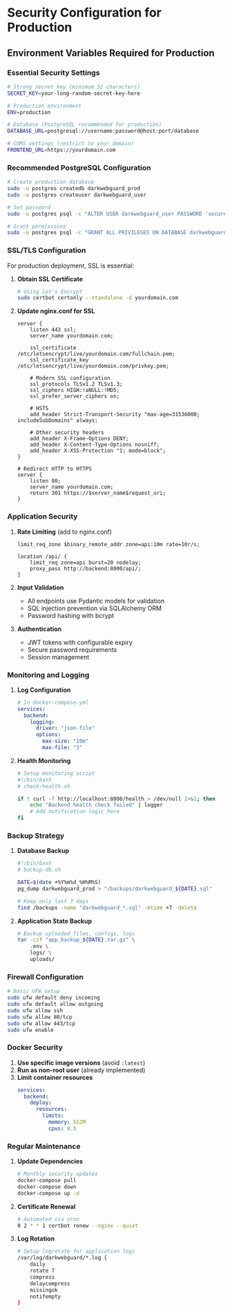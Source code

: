 # Security Configuration for Production

## Environment Variables Required for Production

### Essential Security Settings
```bash
# Strong secret key (minimum 32 characters)
SECRET_KEY=your-long-random-secret-key-here

# Production environment
ENV=production

# Database (PostgreSQL recommended for production)
DATABASE_URL=postgresql://username:password@host:port/database

# CORS settings (restrict to your domain)
FRONTEND_URL=https://yourdomain.com
```

### Recommended PostgreSQL Configuration

```bash
# Create production database
sudo -u postgres createdb darkwebguard_prod
sudo -u postgres createuser darkwebguard_user

# Set password
sudo -u postgres psql -c "ALTER USER darkwebguard_user PASSWORD 'secure_password';"

# Grant permissions
sudo -u postgres psql -c "GRANT ALL PRIVILEGES ON DATABASE darkwebguard_prod TO darkwebguard_user;"
```

### SSL/TLS Configuration

For production deployment, SSL is essential:

1. **Obtain SSL Certificate**
   ```bash
   # Using Let's Encrypt
   sudo certbot certonly --standalone -d yourdomain.com
   ```

2. **Update nginx.conf for SSL**
   ```nginx
   server {
       listen 443 ssl;
       server_name yourdomain.com;
       
       ssl_certificate /etc/letsencrypt/live/yourdomain.com/fullchain.pem;
       ssl_certificate_key /etc/letsencrypt/live/yourdomain.com/privkey.pem;
       
       # Modern SSL configuration
       ssl_protocols TLSv1.2 TLSv1.3;
       ssl_ciphers HIGH:!aNULL:!MD5;
       ssl_prefer_server_ciphers on;
       
       # HSTS
       add_header Strict-Transport-Security "max-age=31536000; includeSubDomains" always;
       
       # Other security headers
       add_header X-Frame-Options DENY;
       add_header X-Content-Type-Options nosniff;
       add_header X-XSS-Protection "1; mode=block";
   }
   
   # Redirect HTTP to HTTPS
   server {
       listen 80;
       server_name yourdomain.com;
       return 301 https://$server_name$request_uri;
   }
   ```

### Application Security

1. **Rate Limiting** (add to nginx.conf)
   ```nginx
   limit_req_zone $binary_remote_addr zone=api:10m rate=10r/s;
   
   location /api/ {
       limit_req zone=api burst=20 nodelay;
       proxy_pass http://backend:8000/api/;
   }
   ```

2. **Input Validation**
   - All endpoints use Pydantic models for validation
   - SQL injection prevention via SQLAlchemy ORM
   - Password hashing with bcrypt

3. **Authentication**
   - JWT tokens with configurable expiry
   - Secure password requirements
   - Session management

### Monitoring and Logging

1. **Log Configuration**
   ```yaml
   # In docker-compose.yml
   services:
     backend:
       logging:
         driver: "json-file"
         options:
           max-size: "10m"
           max-file: "3"
   ```

2. **Health Monitoring**
   ```bash
   # Setup monitoring script
   #!/bin/bash
   # check-health.sh
   
   if ! curl -f http://localhost:8000/health > /dev/null 2>&1; then
       echo "Backend health check failed" | logger
       # Add notification logic here
   fi
   ```

### Backup Strategy

1. **Database Backup**
   ```bash
   #!/bin/bash
   # backup-db.sh
   
   DATE=$(date +%Y%m%d_%H%M%S)
   pg_dump darkwebguard_prod > "/backups/darkwebguard_${DATE}.sql"
   
   # Keep only last 7 days
   find /backups -name "darkwebguard_*.sql" -mtime +7 -delete
   ```

2. **Application State Backup**
   ```bash
   # Backup uploaded files, configs, logs
   tar -czf "app_backup_${DATE}.tar.gz" \
       .env \
       logs/ \
       uploads/
   ```

### Firewall Configuration

```bash
# Basic UFW setup
sudo ufw default deny incoming
sudo ufw default allow outgoing
sudo ufw allow ssh
sudo ufw allow 80/tcp
sudo ufw allow 443/tcp
sudo ufw enable
```

### Docker Security

1. **Use specific image versions** (avoid `:latest`)
2. **Run as non-root user** (already implemented)
3. **Limit container resources**
   ```yaml
   services:
     backend:
       deploy:
         resources:
           limits:
             memory: 512M
             cpus: 0.5
   ```

### Regular Maintenance

1. **Update Dependencies**
   ```bash
   # Monthly security updates
   docker-compose pull
   docker-compose down
   docker-compose up -d
   ```

2. **Certificate Renewal**
   ```bash
   # Automated via cron
   0 2 * * 1 certbot renew --nginx --quiet
   ```

3. **Log Rotation**
   ```bash
   # Setup logrotate for application logs
   /var/log/darkwebguard/*.log {
       daily
       rotate 7
       compress
       delaycompress
       missingok
       notifempty
   }
   ```